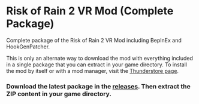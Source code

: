 # Risk of Rain 2 VR Mod (Complete Package)
Complete package of the Risk of Rain 2 VR Mod including BepInEx and HookGenPatcher.

This is only an alternate way to download the mod with everything included in a single package that you can extract in your game directory. To install the mod by itself or with a mod manager, visit the [Thunderstore page](https://thunderstore.io/package/DrBibop/VRMod/).

### Download the latest package in the [releases](https://github.com/DrBibop/RoR2VRMod_Complete_Package/releases). Then extract the ZIP content in your game directory.
